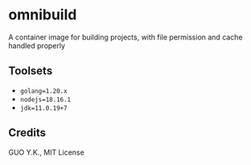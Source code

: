 # omnibuild

A container image for building projects, with file permission and cache handled properly

## Toolsets

* `golang=1.20.x`
* `nodejs=18.16.1`
* `jdk=11.0.19+7`

## Credits

GUO Y.K., MIT License
